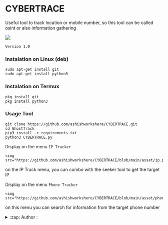 # CYBERTRACE
Useful tool to track location or mobile number, so this tool can be called osint or also information gathering

<img src="https://github.com/ashishworkshere/CYBERTRACE/blob/main/asset/bn.png"/>

```Version 1.0```

### Instalation on Linux (deb)
```
sudo apt-get install git
sudo apt-get install python3
```

### Instalation on Termux
```
pkg install git
pkg install python3
```

### Usage Tool
```
git clone https://github.com/ashishworkshere/CYBERTRACE.git
cd GhostTrack
pip3 install -r requirements.txt
python3 CYBERTRACE.py
```

Display on the menu ```IP Tracker```
```
<img src="https://github.com/ashishworkshere/CYBERTRACE/blob/main/asset/ip.png"/>
```
on the IP Track menu, you can combo with the seeker tool to get the target IP

Display on the menu ```Phone Tracker```
```
<img src="https://github.com/ashishworkshere/CYBERTRACE/blob/main/asset/phone.png"/>
```
on this menu you can search for information from the target phone number

<details>
<summary>:zap: Author :</summary>
```
- <strong><a href="https://github.com/Ashish-CodeJourney">ashishworkshere</a></strong>
````
</details>

